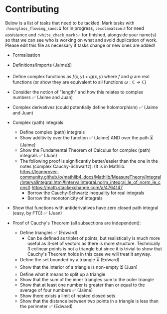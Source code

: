   # Contributing

Below is a list of tasks that need to be tackled. Mark tasks with `:hourglass_flowing_sand:⏳` for in progress, `:exclamation:❗` for need assistance and `:white_check_mark:✅` for finished, alongside your name(s) so that we can see who is working on what and avoid duplication of work. Please edit this file as necessary if tasks change or new ones are added!

* Formalisation
* Definitions/Imports (Jaime⏳)
* Define complex functions as $f(x, y)+ig(x, y)$ where $f$ and $g$ are real functions (or show they are equivalent to all functions $\omega: \mathbb{C} \rightarrow \mathbb{C}$)
* Consider the notion of "length" and how this relates to complex numbers ✅ (Jaime and Juan)
* Complex derivatives (could potentially define holomorphism) ✅ (Jaime and Juan)
* Complex (path) integrals
    * Define complex (path) integrals
    * Show additivity over the function ✅ (Jaime) AND over the path ⏳ (Jaime)
    * Show the Fundamental Theorem of Calculus for complex (path) integrals :white_check_mark: (Juan)
    * The following proof is significantly better/easier than the one in the notes (complex Cauchy-Schwartz): (It is in Mathlib: https://leanprover-community.github.io/mathlib4_docs/Mathlib/MeasureTheory/Integral/IntervalIntegral.html#intervalIntegral.norm_integral_le_of_norm_le_const)
         https://math.stackexchange.com/a/4764147
        * Borrow the Cauchy-Schwartz inequality for real integrals
        * Borrow the monotonicity of integrals
* Show that functions with antiderivatives have zero closed path integral (easy, by FTC) ✅ (Juan)

* Proof of Cauchy's Theorem (all subsections are independent):
    * Define triangles :white_check_mark: (Edward)
        * Can be defined as triplet of points, but realistically is much more useful as 3-set of vectors as there is more structure. Technically 3 colinear points is not a triangle but since it is trivial to show that Cauchy's Theorem holds in this case we will treat it anyway.
    * Define the set bounded by a triangle :hourglass_flowing_sand: (Edward)
    * Show that the interior of a triangle is non-empty :hourglass_flowing_sand: (Juan)
    * Define what it means to split up a triangle
    * Show that the sum of the inner triangles sum to the outer triangle
    * Show that at least one number is greater than or equal to the average of four numbers :white_check_mark: (Jaime)
    * Show there exists a limit of nested closed sets
    * Show that the distance between two points in a triangle is less than the perimeter :white_check_mark: (Edward)
